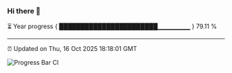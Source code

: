 ### Hi there 👋

⏳ Year progress { ███████████████████████▁▁▁▁▁▁▁ } 79.11 %

---

⏰ Updated on Thu, 16 Oct 2025 18:18:01 GMT

![Progress Bar CI](https://github.com/code-lakshay/GitHub-Actions-Demo/workflows/Progress%20Bar%20CI/badge.svg)
